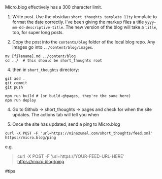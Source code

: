 
Micro.blog effectively has a 300 character limit.

1. Write post. Use the obsidian `short thoughts template 11ty` template to format the date correctly. I've been giving the markup files a title `yyyy-mm-dd-descriptive-title`. The new version of the blog will take a `title`, too, for super long posts.

2. Copy the post into the `contents/blog` folder of the local blog repo. Any images go into `../content/blog/images`.
```
mv [filename].md ../content/blog
cd ../  # this should be short_thoughts root
```

4.  then in `short_thoughts` directory:
```
git add .
git commit
git push

npm run build # (or build-ghpages, they're the same here)
npm run deploy
```

4. Go to Github -> short_thoughts -> pages and check for when the site updates. The actions tab will tell you when

4. Once the site has updated, send a ping to Micro.blog

```
curl -X POST -F 'url=https://ninazumel.com/short_thoughts/feed.xml' https://micro.blog/ping
```

e.g. 
> curl -X POST -F 'url=https://YOUR-FEED-URL-HERE' https://micro.blog/ping  

#tips

